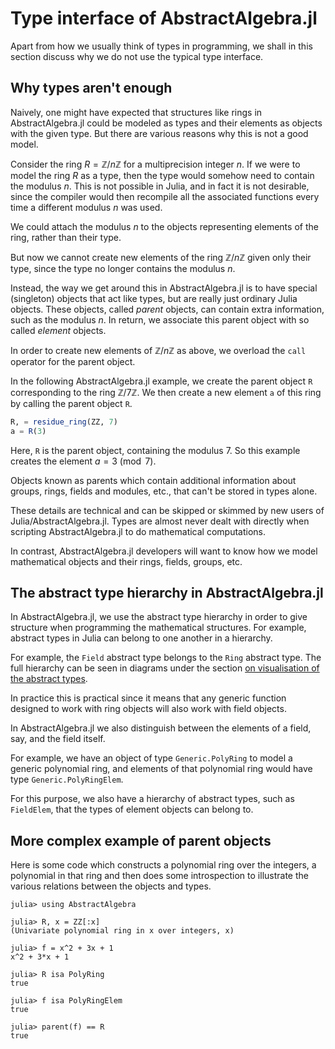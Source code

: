 # Type interface of AbstractAlgebra.jl

Apart from how we usually think of types in programming, we shall in this
section discuss why we do not use the typical type interface.

## Why types aren't enough

Naively, one might have expected that structures like rings in
AbstractAlgebra.jl could be modeled as types and their elements as objects with
the given type. But there are various reasons why this is not a good model.

Consider the ring $R = \mathbb{Z}/n\mathbb{Z}$ for a multiprecision integer $n$. If we
were to model the ring $R$ as a type, then the type would somehow need to contain the
modulus $n$. This is not possible in Julia, and in fact it is not desirable, since the
compiler would then recompile all the associated functions every time a different
modulus $n$ was used.

We could attach the modulus $n$ to the objects representing elements of the ring,
rather than their type.

But now we cannot create new elements of the ring $\mathbb{Z}/n\mathbb{Z}$ given only
their type, since the type no longer contains the modulus $n$.

Instead, the way we get around this in AbstractAlgebra.jl is to have special (singleton)
objects that act like types, but are really just ordinary Julia objects. These objects,
called *parent* objects, can contain extra information, such as the modulus $n$.
In return, we associate this parent object with so called *element* objects.

In order to create new elements of $\mathbb{Z}/n\mathbb{Z}$ as above, we overload the
`call` operator for the parent object.

In the following AbstractAlgebra.jl example, we create the parent object `R`
corresponding to the ring $\mathbb{Z}/7\mathbb{Z}$. We then create a new element `a`
of this ring by calling the parent object `R`.

```julia
R, = residue_ring(ZZ, 7)
a = R(3)
```

Here, `R` is the parent object, containing the modulus $7$. So this example creates
the element $a = 3 \pmod{7}$.

Objects known as parents which contain additional information about groups, rings, fields and
modules, etc., that can't be stored in types alone.

These details are technical and can be skipped or skimmed by new users of
Julia/AbstractAlgebra.jl. Types are almost never dealt with directly when scripting
AbstractAlgebra.jl to do mathematical computations.

In contrast, AbstractAlgebra.jl developers will want to know how we model mathematical
objects and their rings, fields, groups, etc.

## The abstract type hierarchy in AbstractAlgebra.jl

In AbstractAlgebra.jl, we use the abstract type hierarchy in order to give
structure when programming the mathematical structures. For example, abstract
types in Julia can belong to one another in a hierarchy.

For example, the `Field` abstract type belongs to the
`Ring` abstract type. The full hierarchy can be seen in diagrams
under the section [on visualisation of the abstract types](visualizing_types.md).

In practice this is practical since it means that any generic function designed
to work with ring objects will also work with field objects.

In AbstractAlgebra.jl we also distinguish between the elements of a field, say, and
the field itself.

For example, we have an object of type `Generic.PolyRing` to model a generic
polynomial ring, and elements of that polynomial ring would have
type `Generic.PolyRingElem`.

For this purpose, we also have a hierarchy of abstract types, such as `FieldElem`, that
the types of element objects can belong to.

## More complex example of parent objects

Here is some code which constructs a polynomial ring over the integers, a
polynomial in that ring and then does some introspection to illustrate the
various relations between the objects and types.

```jldoctest
julia> using AbstractAlgebra

julia> R, x = ZZ[:x]
(Univariate polynomial ring in x over integers, x)

julia> f = x^2 + 3x + 1
x^2 + 3*x + 1

julia> R isa PolyRing
true

julia> f isa PolyRingElem
true

julia> parent(f) == R
true
```

